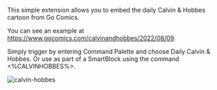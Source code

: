 This simple extension allows you to embed the daily Calvin & Hobbes cartoon from Go Comics.

You can see an example at https://www.gocomics.com/calvinandhobbes/2022/08/09.

Simply trigger by entering Command Palette and choose Daily Calvin & Hobbes. Or use as part of a SmartBlock using the command <%CALVINHOBBES%>.

![calvin-hobbes](https://user-images.githubusercontent.com/6857790/184556869-a3fd0059-76e0-4ced-b086-a431816a7b57.gif)
